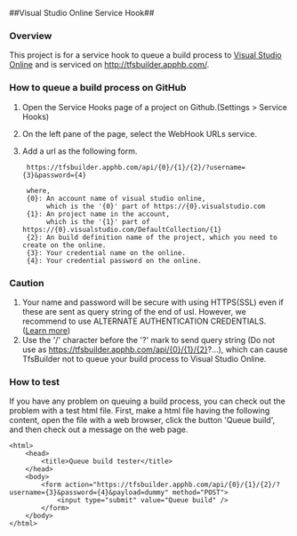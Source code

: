##Visual Studio Online Service Hook##

### Overview ###
This project is for a service hook to queue a build process to [Visual Studio Online] and is serviced on
<http://tfsbuilder.apphb.com/>.

### How to queue a build process on GitHub ###
1. Open the Service Hooks page of a project on Github.(Settings > Service Hooks)
2. On the left pane of the page, select the WebHook URLs service.
3. Add a url as the following form.

        https://tfsbuilder.apphb.com/api/{0}/{1}/{2}/?username={3}&password={4}

        where,
        {0}: An account name of visual studio online,
             which is the '{0}' part of https://{0}.visualstudio.com
        {1}: An project name in the account,
             which is the '{1}' part of https://{0}.visualstudio.com/DefaultCollection/{1}
        {2}: An build definition name of the project, which you need to create on the online.
        {3}: Your credential name on the online.
        {4}: Your credential password on the online.

### Caution ###

1. Your name and password will be secure with using HTTPS(SSL) even if these are sent as query string of the end of usl.
   However, we recommend to use ALTERNATE AUTHENTICATION CREDENTIALS. ([Learn more])
2. Use the '/' character before the '?' mark to send query string
   (Do not use as https://tfsbuilder.apphb.com/api/{0}/{1}/{2}?...),
   which can cause TfsBuilder not to queue your build process to Visual Studio Online.

### How to test ###
If you have any problem on queuing a build process, you can check out the problem with a test html file.
First, make a html file having the following content, open the file with a web browser, click the button 'Queue build',
and then check out a message on the web page.

    <html>
        <head>
            <title>Queue build tester</title>
        </head>
        <body>
            <form action="https://tfsbuilder.apphb.com/api/{0}/{1}/{2}/?username={3}&password={4}&payload=dummy" method="POST">
                <input type="submit" value="Queue build" />
            </form>
        </body>
    </html>

[Visual Studio Online]: http://www.visualstudio.com
[Learn more]: http://www.visualstudio.com/en-us/get-started/share-your-xcode-projects-vs